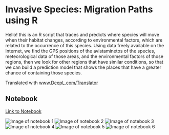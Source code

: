 # Invasive Species: Migration Paths using R
Hello! this is an R script that traces and predicts where species will move when their habitat changes, according to environmental factors, which are related to the occurrence of this species.
Using data freely available on the Internet, we find the GPS positions of the avistaminetos of the species, meteorological data of those areas, and the environmental factors of those regions, then we look for other regions that have similar conditions, so that we can build a prediction model that shows the places that have a greater chance of containing those species. 


Translated with www.DeepL.com/Translator
## Notebook
[Link to Notebook](http://rpubs.com/humberto_medina/537704 "Link to Notebook")

![Image of notebook 1](Img/Eucalyptus_Notebook-1.png)
![Image of notebook 2](Img/Eucalyptus_Notebook-2.png)
![Image of notebook 3](Img/Eucalyptus_Notebook-3.png)
![Image of notebook 4](Img/Eucalyptus_Notebook-4.png)
![Image of notebook 5](Img/Eucalyptus_Notebook-5.png)
![Image of notebook 6](Img/Eucalyptus_Notebook-6.png)
